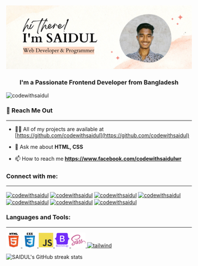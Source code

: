 <img src="https://github.com/codewithsaidul/codewithsaidul/blob/main/github-banner.png">

<h3 align="center">I'm a Passionate Frontend Developer from Bangladesh</h3>

<p align="left"> <img src="https://komarev.com/ghpvc/?username=codewithsaidul&label=Profile%20views&color=0e75b6&style=flat" alt="codewithsaidul" /> </p>

<h3 align="left">🥀 Reach Me Out</h3>
<hr>

- 👨‍💻 All of my projects are available at [https://github.com/codewithsaidul](https://github.com/codewithsaidul)

- 💬 Ask me about **HTML, CSS**

- 📫 How to reach me **https://www.facebook.com/codewithsaidulwr**

<h3 align="left">Connect with me:</h3>
<hr>
<p align="left">
<a href="https://twitter.com/codewithsaidul" target="blank"><img align="center" src="https://raw.githubusercontent.com/rahuldkjain/github-profile-readme-generator/master/src/images/icons/Social/twitter.svg" alt="codewithsaidul" height="30" width="40" /></a>
<a href="https://linkedin.com/in/codewithsaidul" target="blank"><img align="center" src="https://raw.githubusercontent.com/rahuldkjain/github-profile-readme-generator/master/src/images/icons/Social/linked-in-alt.svg" alt="codewithsaidul" height="30" width="40" /></a>
<a href="https://stackoverflow.com/users/codewithsaidul" target="blank"><img align="center" src="https://raw.githubusercontent.com/rahuldkjain/github-profile-readme-generator/master/src/images/icons/Social/stack-overflow.svg" alt="codewithsaidul" height="30" width="40" /></a>
<a href="https://fb.com/codewithsaidul" target="blank"><img align="center" src="https://raw.githubusercontent.com/rahuldkjain/github-profile-readme-generator/master/src/images/icons/Social/facebook.svg" alt="codewithsaidul" height="30" width="40" /></a>
<a href="https://instagram.com/codewithsaidul" target="blank"><img align="center" src="https://raw.githubusercontent.com/rahuldkjain/github-profile-readme-generator/master/src/images/icons/Social/instagram.svg" alt="codewithsaidul" height="30" width="40" /></a>
<a href="https://dribbble.com/codewithsaidul" target="blank"><img align="center" src="https://raw.githubusercontent.com/rahuldkjain/github-profile-readme-generator/master/src/images/icons/Social/dribbble.svg" alt="codewithsaidul" height="30" width="40" /></a>
<a href="https://codeforces.com/profile/codewithsaidul" target="blank"><img align="center" src="https://raw.githubusercontent.com/rahuldkjain/github-profile-readme-generator/master/src/images/icons/Social/codeforces.svg" alt="codewithsaidul" height="30" width="40" /></a>
</p>


<h3 align="left">Languages and Tools:</h3>
<hr>
<p align="left"> <a href="https://www.w3.org/html/" target="_blank" rel="noreferrer"> <img src="https://raw.githubusercontent.com/devicons/devicon/master/icons/html5/html5-original-wordmark.svg" alt="html5" width="40" height="40"/> </a> <a href="https://www.w3schools.com/css/" target="_blank" rel="noreferrer"> <img src="https://raw.githubusercontent.com/devicons/devicon/master/icons/css3/css3-original-wordmark.svg" alt="css3" width="40" height="40"/> </a> <a href="https://developer.mozilla.org/en-US/docs/Web/JavaScript" target="_blank" rel="noreferrer"> <img src="https://raw.githubusercontent.com/devicons/devicon/master/icons/javascript/javascript-original.svg" alt="javascript" width="40" height="40"/> </a> <a href="https://getbootstrap.com" target="_blank" rel="noreferrer"> <img src="https://raw.githubusercontent.com/devicons/devicon/master/icons/bootstrap/bootstrap-plain-wordmark.svg" alt="bootstrap" width="40" height="40"/> </a>
<a href="https://sass-lang.com" target="_blank" rel="noreferrer"> <img src="https://raw.githubusercontent.com/devicons/devicon/master/icons/sass/sass-original.svg" alt="sass" width="40" height="40"/> </a> <a href="https://tailwindcss.com/" target="_blank" rel="noreferrer"> <img src="https://www.vectorlogo.zone/logos/tailwindcss/tailwindcss-icon.svg" alt="tailwind" width="40" height="40"/> </a> </p>



![SAIDUL's GitHub streak stats](https://streak-stats.demolab.com/?user=codewithsaidul)  






